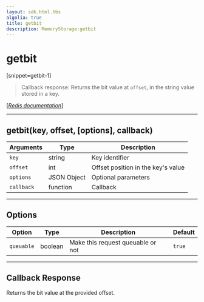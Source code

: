 ```yaml
---
layout: sdk.html.hbs
algolia: true
title: getbit
description: MemoryStorage:getbit
---
```

  

# getbit
[snippet=getbit-1]

> Callback response:
Returns the bit value at `offset`, in the string value stored in a key.

[[_Redis documentation_]](https://redis.io/commands/getbit)

---

## getbit(key, offset, [options], callback)

| Arguments | Type | Description |
|---------------|---------|----------------------------------------|
| `key` | string | Key identifier |
| `offset` | int | Offset position in the key's value |
| `options` | JSON Object | Optional parameters |
| `callback` | function | Callback |

---

## Options

| Option | Type | Description | Default |
|---------------|---------|----------------------------------------|---------|
| `queuable` | boolean | Make this request queuable or not  | `true` |

---

## Callback Response

Returns the bit value at the provided offset.
